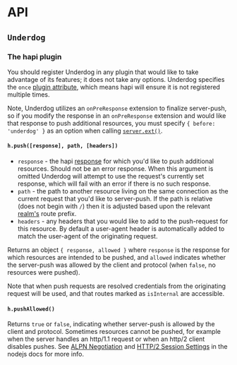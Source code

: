 # API
## `Underdog`
### The hapi plugin
You should register Underdog in any plugin that would like to take advantage of its features; it does not take any options.  Underdog specifies the `once` [plugin attribute](https://github.com/hapijs/hapi/blob/master/API.md#plugins), which means hapi will ensure it is not registered multiple times.

Note, Underdog utilizes an `onPreResponse` extension to finalize server-push, so if you modify the response in an `onPreResponse` extension and would like that response to push additional resources, you must specify `{ before: 'underdog' }` as an option when calling [`server.ext()`](https://github.com/hapijs/hapi/blob/master/API.md#server.ext()).

#### `h.push([response], path, [headers])`

 - `response` - the hapi [response](https://github.com/hapijs/hapi/blob/master/API.md#response-object) for which you'd like to push additional resources.  Should not be an error response.  When this argument is omitted Underdog will attempt to use the request's currently set response, which will fail with an error if there is no such response.
 - `path` - the path to another resource living on the same connection as the current request that you'd like to server-push.  If the path is relative (does not begin with `/`) then it is adjusted based upon the relevant [realm's](https://github.com/hapijs/hapi/blob/master/API.md#server.realm) route prefix.
 - `headers` - any headers that you would like to add to the push-request for this resource.  By default a user-agent header is automatically added to match the user-agent of the originating request.

 Returns an object `{ response, allowed }` where `response` is the response for which resources are intended to be pushed, and `allowed` indicates whether the server-push was allowed by the client and protocol (when `false`, no resources were pushed).

 Note that when push requests are resolved credentials from the originating request will be used, and that routes marked as `isInternal` are accessible.

#### `h.pushAllowed()`

Returns `true` or `false`, indicating whether server-push is allowed by the client and protocol.  Sometimes resources cannot be pushed, for example when the server handles an http/1.1 request or when an http/2 client disables pushes.  See [ALPN Negotiation](https://nodejs.org/api/http2.html#http2_alpn_negotiation) and [HTTP/2 Session Settings](https://nodejs.org/api/http2.html#http2_settings_object) in the nodejs docs for more info.
